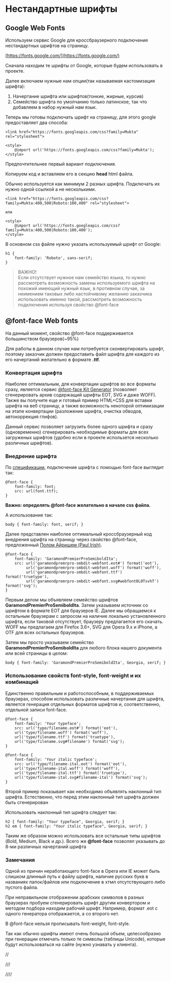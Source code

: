 # Нестандартные шрифты

## Google Web Fonts

Используем сервис Google для кроссбраузерного подключения нестандартных шрифтов на страницу.

[https://fonts.google.com/](https://fonts.google.com/)

Сначала находим те шрифты от Google, которые будем использовать в проекте.

Далее включаем нужные нам опции\(так называемая кастомизация шрифта\):

1. Начертание шрифта или шрифтов\(тонкие, жирные, курсив\)
2. Семейство шрифта по умолчанию только латинское, так что добавляем в набор нужный нам язык.

Теперь мы готовы подключать шрифт на страницу, для этого google предоставляет два способа:

```
<link href="https://fonts.googleapis.com/css?family=Mukta" rel="stylesheet">
```

```
<style>
    @import url('https://fonts.googleapis.com/css?family=Mukta');
</style>
```

Предпочтительнее первый вариант подключения.

Копируем код и вставляем его в секцию **head**  html файла.

Обычно используется как минимум 2 разных шрифта. Подключать их нужно одной ссылкой а не несколькими.

```
<link href="https://fonts.googleapis.com/css?family=Mukta:400,500|Roboto:100,400" rel="stylesheet">

или

<style>
    @import url('https://fonts.googleapis.com/css?family=Mukta:400,500|Roboto:100,400');
</style>
```

В основном css файле нужно указать используемый шрифт от Google:

```
h1 {
    font-family: 'Roboto', sans-serif;
}
```

> ВАЖНО!  
> Если отсутствует нужное нам семейство языка, то нужно рассмотреть возможность замены используемого шрифта на похожий имеющий нужный язык, в противном случае, за неимением таковых либо настойчивому желанию заказчика использовать именно такой, рассмотреть возможность подключения используя  свойство @font-face

## @font-face Web fonts

На данный момент, свойство @font-face поддерживается большинством браузеров\(~95%\)

Для работы в данном случае нам потребуется сконвертировать шрифт, поэтому заказчик должен предоставить файл шрифта для каждого из его начертаний желательно в формате **.ttf**.

### Конвертация шрифта

Наиболее оптимальным, для конвертации шрифтов во все форматы сразу, является сервис [@font-face Kit Generator](http://www.fontsquirrel.com/fontface/generator) \(позволяет сгенерировать архив содержащий шрифты EOT, SVG и даже WOFF\). Также вы получите еще и готовый пример HTML+CSS для вставки шрифта на веб страницу, а также возможность некоторой оптимизации на этапе конвертации \(разложение шрифта, очистка обводов, автокоррекция глифов\).

Данный сервис позволяет загрузить более одного шрифта и сразу \(одновременно\) сгенерировать необходимые форматы для всех загруженых шрифтов \(удобно если в проекте использется несколько различных шрифтов\).

### Внедрение шрифта

По  [спецификации](http://www.w3.org/TR/css3-fonts/#the-font-face-rule), подключение шрифта с помощью font-face выглядит так:

```
@font-face {
    font-family: font;
    src: url(font.ttf);
}
```

**Важно: определять @font-face желательно в начале css файла.**

А использование так:

```
body { font-family: font, serif; }
```

Далее представлен наиболее оптимальный кроссбраузерный код внедрения шрифта на страницу через свойство @font-face, предложенный [Полом Айришем \(Paul Irish\)](http://paulirish.com/2009/bulletproof-font-face-implementation-syntax/).

```
@font-face {
    font-family: 'GaramondPremierProSemiboldIta';
    src: url('garamondpremrpro-smbdit-webfont.eot#') format('eot'),
         url('garamondpremrpro-smbdit-webfont.woff') format('woff'),
         url('garamondpremrpro-smbdit-webfont.ttf') format('truetype'),
         url('garamondpremrpro-smbdit-webfont.svg#webfont0L0TsvhT') format('svg');
}
```

Первым делом мы объявляем семейство шрифтов **GaramondPremierProSemiboldIta**. Затем указываем источник со шрифтом в формате EOT для браузеров IE. Далее мы обращаемся к остальным браузерам с запросом на наличие локально установленного шрифта, если таковой отсутствует, браузеру предлагается его скачать.  
WOFF мы предлагаем для Firefox 3.6+, SVG для Opera 9.x и iPhone, а OTF для всех остальных браузеров.

Затем мы просто указываем семейство **GaramondPremierProSemiboldIta** для любого блока нашего документа или всей страницы в целом:

```
body { font-family: 'GaramondPremierProSemiboldIta', Georgia, serif; }
```

### Использование свойств font-style, font-weight и их комбинаций

Единственно правильным и работоспособным, в поддерживаемых браузерах, способом использовать различные начертания для шрифта, является генерация отдельных форматов шрифтов и, соответственно, отдельной записи font-face.

```
@font-face {
    font-family: 'Your typeface';
    src: url('type/filename.eot#') format('eot'),
    url('type/filename.woff') format('woff'),
    url('type/filename.ttf') format('truetype'),
    url('type/filename.svg#filename') format('svg');
}
```

```
@font-face {
    font-family: 'Your italic typeface';
    src: url('type/filename-ital.eot') format('eot'),
    url('type/filename-ital.woff') format('woff'),
    url('type/filename-ital.ttf') format('truetype'),
    url('type/filename-ital.svg#filename-ital') format('svg');
}
```

Второй пример показывает как необходимо объявлять наклонный тип шрифта. Естественно, что перед этим наклонный тип шрифта должен быть сгенерирован

Использовать наклонный тип шрифта следует так:

```
h2 { font-family: "Your typeface", Georgia, serif; }
h2 em { font-family: "Your italic typeface", Georgia, serif; }
```

Таким же образом можно использовать все остальные типы шрифтов \(Bold, Medium, Black и др.\). Всего же **@font-face** позволял указывать до 8-ми различных начертаний шрифта

### Замечания

Одной из причин неработающего font-face в Opera или IE может быть слишком длинный путь к файлу шрифта, наличие русских букв в названиях папок/файлов или подключение в хтмл отсутствующего либо пустого файла.

При неправильном отображении арабских символов в разных браузерах пробуем сгенерировать шрифт другим конвертором и методом подбора находим рабочий шрифт. Например, формат .eot с одного генератора отображается, а со второго нет.

В @font-face нельзя прописывать font-weight, font-style.

Так как обычно шрифты имеют очень большой объем, целесообразно при генерации отмечать только те символы \(таблицы Unicode\), которые будут использоваться на сайте \(нужно узнавать у клиента\).

//

///

////

